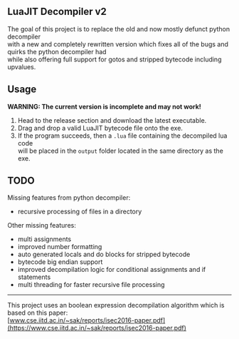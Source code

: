 ## LuaJIT Decompiler v2

The goal of this project is to replace the old and now mostly defunct python decompiler  
with a new and completely rewritten version which fixes all of the bugs and quirks the python decompiler had  
while also offering full support for gotos and stripped bytecode including upvalues.

## Usage

**WARNING: The current version is incomplete and may not work!**  

1. Head to the release section and download the latest executable.
2. Drag and drop a valid LuaJIT bytecode file onto the exe.
3. If the program succeeds, then a `.lua` file containing the decompiled lua code  
will be placed in the `output` folder located in the same directory as the exe.

## TODO

Missing features from python decompiler:
* recursive processing of files in a directory

Other missing features:
* multi assignments
* improved number formatting
* auto generated locals and do blocks for stripped bytecode
* bytecode big endian support
* improved decompilation logic for conditional assignments and if statements
* multi threading for faster recursive file processing

------------

This project uses an boolean expression decompilation algorithm which is based on this paper:  
[www.cse.iitd.ac.in/~sak/reports/isec2016-paper.pdf](https://www.cse.iitd.ac.in/~sak/reports/isec2016-paper.pdf)
